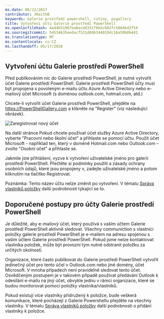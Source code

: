 ```yaml
---
ms.date: 06/12/2017
contributor: JKeithB
keywords: Galerie prostředí powershell, rutiny, psgallery
title: Vytvoření účtu Galerie prostředí PowerShell
ms.openlocfilehash: 4a44b51967ea8acdd331f6b3c682fc5884bd2f54
ms.sourcegitcommit: 54534635eedacf531d8d6344019dc16a50b8b441
ms.translationtype: MT
ms.contentlocale: cs-CZ
ms.lasthandoff: 05/17/2018
---
```

## <a name="creating-a-powershell-gallery-account"></a>Vytvoření účtu Galerie prostředí PowerShell

Před publikováním nic do Galerie prostředí PowerShell, je nutné vytvořit účet Galerie prostředí PowerShell.
Galerie prostředí PowerShell účty musí být propojena s povoleným e-mailu účtu Azure Active Directory nebo e-mailový účet Microsoft (s doménou outlook.com, hotmail.com, atd.)

Chcete-li vytvořit účet Galerie prostředí PowerShell, přejděte na https://PowerShellGallery.com a klikněte na "Register" (viz následující obrázek).

![Zaregistrovat nový účet](../../Images/CreatingAccount-Register.png)

Na další stránce Pokud chcete používat účet služby Azure Active Directory, vyberte "Pracovní nebo školní účet" a přihlaste se pomocí účtu.
Použít účet Microsoft - například ten, který v doméně Hotmail.com nebo Outlook.com – zvolte "Osobní účet" a přihlaste se.

Jakmile jste přihlášení, vyzve k vytvoření uživatelské jméno pro galerii prostředí PowerShell.
Přečtěte si podmínky použití a zásady ochrany osobních údajů, které jsou propojeny v, zadejte uživatelské jméno a potom kliknutím na tlačítko Registrovat.

Poznámka: Tento název účtu nelze změnit po vytvoření.
V tématu [Správa vlastníků položky](https://msdn.microsoft.com/powershell/gallery/psgallery/managing-item-owners) další podrobnosti týkající se to.

## <a name="recommended-practices-for-powershell-gallery-accounts"></a>Doporučené postupy pro účty Galerie prostředí PowerShell

Je důležité, aby e-mailový účet, který používá s vaším účtem Galerie prostředí PowerShell aktivně sledovat.
Všechny communiction s vlastníci položky galerie prostředí PowerShell je e-mailem na adresu spojenou s vaším účtem Galerie prostředí PowerShell.
Pokud jsme nelze kontaktovat vlastníka položek, může být provozní tým nutné odstranit položku za určitých okolností.

Organizace, které často publikovat do Galerie prostředí PowerShell vytvořit jedinečný účet pro tento účel v Outlook.com nebo jiné domény, účet Microsoft.
V mnoha případech není pravidelně sledovat tento účet.
Osvědčeným postupem je v takovém případě používat předávání Outlook k odesílání e-mailu na jiný účet, obvykle jednu v rámci organizace, které se budou monitorovat pomocí položky vlastníka/vlastníků.

Pokud existují více vlastníky přidružený k položce, bude veškerá komunikace, které pocházejí z Galerie Powershellu přejděte na všechny vlastníky.
V tématu [Správa vlastníků položky](https://msdn.microsoft.com/powershell/gallery/psgallery/managing-item-owners) další podrobnosti o přidání vlastníky k položce.